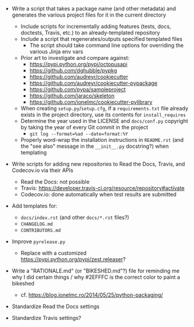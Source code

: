 - Write a script that takes a package name (and other metadata) and generates
  the various project files for it in the current directory
    - Include scripts for incrementally adding features (tests, docs, doctests,
      Travis, etc.) to an already-templated repository
    - Include a script that regenerates/outputs specified templated files
        - The script should take command line options for overriding the
          various Jinja env vars
    - Prior art to investigate and compare against:
        - https://pypi.python.org/pypi/octopusapi
        - https://github.com/dghubble/pypkg
        - https://github.com/audreyr/cookiecutter
        - https://github.com/audreyr/cookiecutter-pypackage
        - https://github.com/pypa/sampleproject
        - https://github.com/jaraco/skeleton
        - https://github.com/ionelmc/cookiecutter-pylibrary
    - When creating `setup.py`/`setup.cfg`, if a `requirements.txt` file
      already exists in the project directory, use its contents for
      `install_requires`
    - Determine the year used in the LICENSE and `docs/conf.py` copyright by
      taking the year of every Git commit in the project
        - `git log --format=%ad --date=format:%Y`
    - Properly word-wrap the installation instructions in `README.rst` (and the
      "see also" message in the `__init__.py` docstring?) when templating

- Write scripts for adding new repositories to Read the Docs, Travis, and
  Codecov.io via their APIs
    - Read the Docs: not possible
    - Travis: <https://developer.travis-ci.org/resource/repository#activate>
    - Codecov.io: done automatically when test results are submitted
- Add templates for:
    - `docs/index.rst` (and other `docs/*.rst` files?)
    - `CHANGELOG.md`
    - `CONTRIBUTORS.md`
- Improve `pyrelease.py`
    - Replace with a customized <https://pypi.python.org/pypi/zest.releaser>?

- Write a "RATIONALE.md" (or "BIKESHED.md"?) file for reminding me why I did
  certain things / why #2EFFFC is the correct color to paint a bikeshed
    - cf. <https://blog.ionelmc.ro/2014/05/25/python-packaging/>
- Standardize Read the Docs settings
- Standardize Travis settings?
